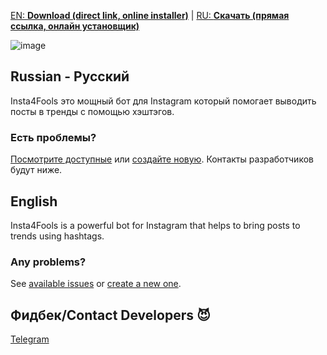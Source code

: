 [EN: **Download (direct link, online installer)**](https://raw.githubusercontent.com/insta4fools/insta4fools_repo/master/Latest.exe)
| [RU: **Скачать (прямая ссылка, онлайн установщик)**](https://raw.githubusercontent.com/insta4fools/insta4fools_repo/master/Latest.exe)

![image](https://user-images.githubusercontent.com/25367511/72204806-a3673980-3484-11ea-8f70-e5918ec68364.png)


## Russian - Русский
Insta4Fools это мощный бот для Instagram который помогает выводить посты в тренды с помощью хэштэгов.

### Есть проблемы?
[Посмотрите доступные](https://github.com/insta4fools/insta4fools_repo/issues) или [создайте новую](https://github.com/insta4fools/insta4fools_repo/issues/new).
Контакты разработчиков будут ниже.

## English
Insta4Fools is a powerful bot for Instagram that helps to bring posts to trends using hashtags.

### Any problems?
See [available issues](https://github.com/insta4fools/insta4fools_repo/issues) or [create a new one](https://github.com/insta4fools/insta4fools_repo/issues/new).

## Фидбек/Contact Developers :smiling_imp: 
[Telegram](https://t.me/feel_the_dz3n)
